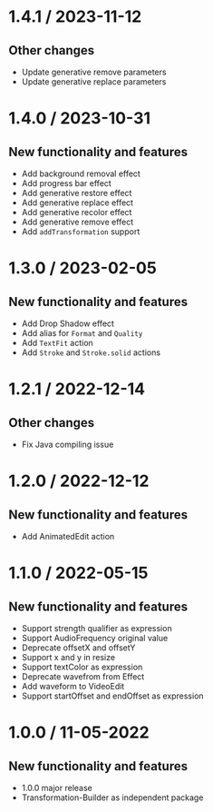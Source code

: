 1.4.1 / 2023-11-12
==================

Other changes
-------------
* Update generative remove parameters
* Update generative replace parameters


1.4.0 / 2023-10-31
==================

New functionality and features
------------------------------
* Add background removal effect
* Add progress bar effect
* Add generative restore effect
* Add generative replace effect
* Add generative recolor effect
* Add generative remove effect
* Add `addTransformation` support

1.3.0 / 2023-02-05
==================

New functionality and features
------------------------------
* Add Drop Shadow effect
* Add alias for `Format` and `Quality`
* Add `TextFit` action
* Add `Stroke` and `Stroke.solid` actions

1.2.1 / 2022-12-14
==================

Other changes
-------------
* Fix Java compiling issue

1.2.0 / 2022-12-12
==================

New functionality and features
------------------------------
* Add AnimatedEdit action

1.1.0 / 2022-05-15
==================

New functionality and features
------------------------------
* Support strength qualifier as expression
* Support AudioFrequency original value
* Deprecate offsetX and offsetY
* Support x and y in resize
* Support textColor as expression
* Deprecate wavefrom from Effect
* Add waveform to VideoEdit
* Support startOffset and endOffset as expression

1.0.0 / 11-05-2022
==================

New functionality and features
------------------------------
* 1.0.0 major release
* Transformation-Builder as independent package
